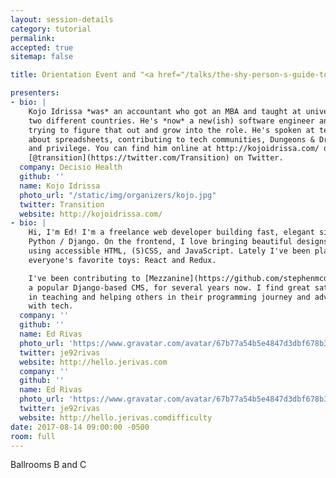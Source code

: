 ```yaml
---
layout: session-details
category: tutorial
permalink:
accepted: true
sitemap: false

title: Orientation Event and "<a href="/talks/the-shy-person-s-guide-to-tech-conferences/">The shy person's guide to tech conferences</a>"

presenters:
- bio: |
    Kojo Idrissa *was* an accountant who got an MBA and taught at university in
    two different countries. He's *now* a new(ish) software engineer and is still
    trying to figure that out and grow into the role. He's spoken at tech conferences
    about spreadsheets, contributing to tech communities, Dungeons & Dragons, inclusion
    and privilege. You can find him online at http://kojoidrissa.com/ or as
    [@transition](https://twitter.com/Transition) on Twitter.
  company: Decisio Health
  github: ''
  name: Kojo Idrissa
  photo_url: "/static/img/organizers/kojo.jpg"
  twitter: Transition
  website: http://kojoidrissa.com/
- bio: |
    Hi, I'm Ed! I'm a freelance web developer building fast, elegant sites with
    Python / Django. On the frontend, I love bringing beautiful designs to life
    using accessible HTML, (S)CSS, and JavaScript. Lately I've been playing with
    everyone's favorite toys: React and Redux.

    I've been contributing to [Mezzanine](https://github.com/stephenmcd/mezzanine/),
    a popular Django-based CMS, for several years now. I find great satisfaction
    in teaching and helping others in their programming journey and adventures
    with tech.
  company: ''
  github: ''
  name: Ed Rivas
  photo_url: 'https://www.gravatar.com/avatar/67b77a54b5e4847d3dbf678b3c10c8fd?s=400'
  twitter: je92rivas
  website: http://hello.jerivas.com
  company: ''
  github: ''
  name: Ed Rivas
  photo_url: 'https://www.gravatar.com/avatar/67b77a54b5e4847d3dbf678b3c10c8fd?s=400'
  twitter: je92rivas
  website: http://hello.jerivas.comdifficulty
date: 2017-08-14 09:00:00 -0500
room: full
---
```

Ballrooms B and C
